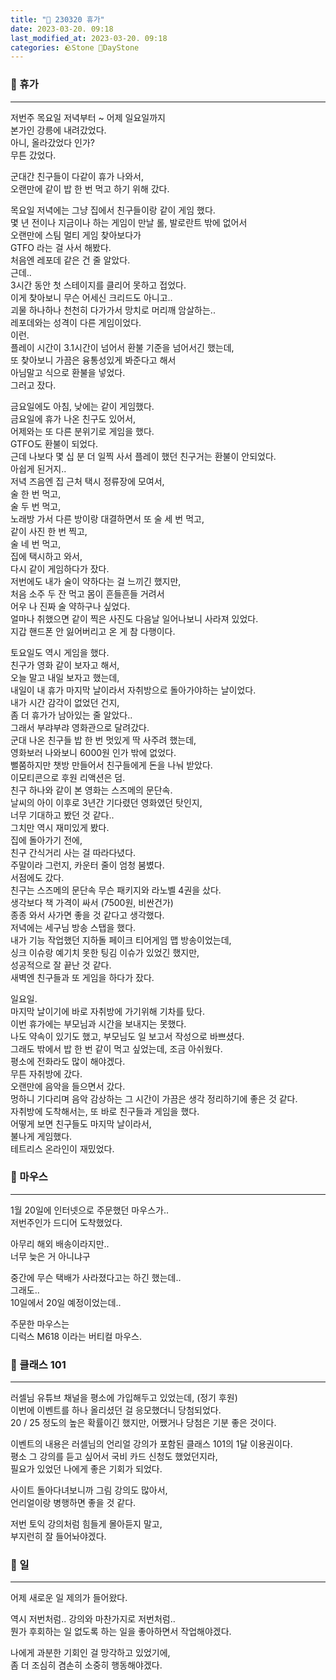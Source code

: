 ```yaml
---
title: "🌱 230320 휴가"
date: 2023-03-20. 09:18
last_modified_at: 2023-03-20. 09:18
categories: 🪨Stone 🌱DayStone
---
```


### 🗿 휴가

---

저번주 목요일 저녁부터 ~ 어제 일요일까지  
본가인 강릉에 내려갔었다.  
아니, 올라갔었다 인가?  
무튼 갔었다.  

군대간 친구들이 다같이 휴가 나와서,  
오랜만에 같이 밥 한 번 먹고 하기 위해 갔다.  

목요일 저녁에는 그냥 집에서 친구들이랑 같이 게임 했다.  
몇 년 전이나 지금이나 하는 게임이 만날 롤, 발로란트 밖에 없어서  
오랜만에 스팀 멀티 게임 찾아보다가  
GTFO 라는 걸 사서 해봤다.  
처음엔 레포데 같은 건 줄 알았다.  
근데..  
3시간 동안 첫 스테이지를 클리어 못하고 접었다.  
이게 찾아보니 무슨 어세신 크리드도 아니고..  
괴물 하나하나 천천히 다가가서 망치로 머리깨 암살하는..  
레포데와는 성격이 다른 게임이었다.  
이런.  
플레이 시간이 3.1시간이 넘어서 환불 기준을 넘어서긴 했는데,  
또 찾아보니 가끔은 융통성있게 봐준다고 해서  
아님말고 식으로 환불을 넣었다.  
그러고 잤다.  

금요일에도 아침, 낮에는 같이 게임했다.  
금요일에 휴가 나온 친구도 있어서,  
어제와는 또 다른 분위기로 게임을 했다.  
GTFO도 환불이 되었다.  
근데 나보다 몇 십 분 더 일찍 사서 플레이 했던 친구거는 환불이 안되었다.  
아쉽게 된거지..  
저녁 즈음엔 집 근처 택시 정류장에 모여서,  
술 한 번 먹고,  
술 두 번 먹고,  
노래방 가서 다른 방이랑 대결하면서 또 술 세 번 먹고,  
같이 사진 한 번 찍고,  
술 네 번 먹고,  
집에 택시하고 와서,  
다시 같이 게임하다가 잤다.  
저번에도 내가 술이 약하다는 걸 느끼긴 했지만,  
처음 소주 두 잔 먹고 몸이 흔들흔들 거려서  
어우 나 진짜 술 약하구나 싶었다.  
얼마나 취했으면 같이 찍은 사진도 다음날 일어나보니 사라져 있었다.  
지갑 핸드폰 안 잃어버리고 온 게 참 다행이다.  

토요일도 역시 게임을 했다.  
친구가 영화 같이 보자고 해서,  
오늘 말고 내일 보자고 했는데,  
내일이 내 휴가 마지막 날이라서 자취방으로 돌아가야하는 날이었다.  
내가 시간 감각이 없었던 건지,  
좀 더 휴가가 남아있는 줄 알았다..  
그래서 부랴부랴 영화관으로 달려갔다.  
군대 나온 친구들 밥 한 번 멋있게 딱 사주려 했는데,  
영화보러 나와보니 6000원 인가 밖에 없었다.  
뻘쭘하지만 챗방 만들어서 친구들에게 돈을 나눠 받았다.  
이모티콘으로 후원 리액션은 덤.  
친구 하나와 같이 본 영화는 스즈메의 문단속.  
날씨의 아이 이후로 3년간 기다렸던 영화였던 탓인지,  
너무 기대하고 봤던 것 같다..  
그치만 역시 재미있게 봤다.  
집에 돌아가기 전에,  
친구 간식거리 사는 걸 따라다녔다.  
주말이라 그런지, 카운터 줄이 엄청 붐볐다.  
서점에도 갔다.  
친구는 스즈메의 문단속 무슨 패키지와 라노벨 4권을 샀다.  
생각보다 책 가격이 싸서 (7500원, 비싼건가)  
종종 와서 사가면 좋을 것 같다고 생각했다.  
저녁에는 세구님 방송 스탭을 했다.  
내가 기능 작업했던 지하돌 페이크 티어게임 맵 방송이었는데,  
싱크 이슈랑 예기치 못한 팅김 이슈가 있었긴 했지만,  
성공적으로 잘 끝난 것 같다.  
새벽엔 친구들과 또 게임을 하다가 잤다.  

일요일.  
마지막 날이기에 바로 자취방에 가기위해 기차를 탔다.  
이번 휴가에는 부모님과 시간을 보내지는 못했다.  
나도 약속이 있기도 했고, 부모님도 일 보고서 작성으로 바쁘셨다.  
그래도 밖에서 밥 한 번 같이 먹고 싶었는데, 조금 아쉬웠다.  
평소에 전화라도 많이 해야겠다.  
무튼 자취방에 갔다.  
오랜만에 음악을 들으면서 갔다.  
멍하니 기다리며 음악 감상하는 그 시간이 가끔은 생각 정리하기에 좋은 것 같다.  
자취방에 도착해서는, 또 바로 친구들과 게임을 했다.  
어떻게 보면 친구들도 마지막 날이라서,  
불나게 게임했다.  
테트리스 온라인이 재밌었다.  

### 🗿 마우스

---

1월 20일에 인터넷으로 주문했던 마우스가..  
저번주인가 드디어 도착했었다.  

아무리 해외 배송이라지만..  
너무 늦은 거 아니냐구  

중간에 무슨 택배가 사라졌다고는 하긴 했는데..  
그래도..  
10일에서 20일 예정이었는데..  

주문한 마우스는  
디럭스 M618 이라는 버티컬 마우스.  

### 🗿 클래스 101

---

러셀님 유튜브 채널을 평소에 가입해두고 있었는데, (정기 후원)  
이번에 이벤트를 하나 올리셨던 걸 응모했더니 당첨되었다.  
20 / 25 정도의 높은 확률이긴 했지만, 어쨌거나 당첨은 기분 좋은 것이다.  

이벤트의 내용은 러셀님의 언리얼 강의가 포함된 클래스 101의 1달 이용권이다.  
평소 그 강의를 듣고 싶어서 국비 카드 신청도 했었던지라,  
필요가 있었던 나에게 좋은 기회가 되었다.  

사이트 돌아다녀보니까 그림 강의도 많아서,  
언리얼이랑 병행하면 좋을 것 같다.  

저번 토익 강의처럼 힘들게 몰아듣지 말고,  
부지런히 잘 들어놔야겠다.  

### 🗿 일

---

어제 새로운 일 제의가 들어왔다.  

역시 저번처럼.. 강의와 마찬가지로 저번처럼..  
뭔가 후회하는 일 없도록 하는 일을 좋아하면서 작업해야겠다.  

나에게 과분한 기회인 걸 망각하고 있었기에,  
좀 더 조심히 겸손히 소중히 행동해야겠다.  
